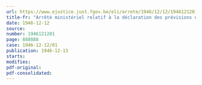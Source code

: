 ```yaml
---
url: https://www.ejustice.just.fgov.be/eli/arrete/1946/12/12/1946121201/justel
title-fr: "Arrêté ministériel relatif à la déclaration des prévisions d'importation"
date: 1946-12-12
source:
number: 1946121201
page: 888888
case: 1946-12-12/01
publication: 1946-12-13
starts:
modifies:
pdf-original:
pdf-consolidated:
---
```


